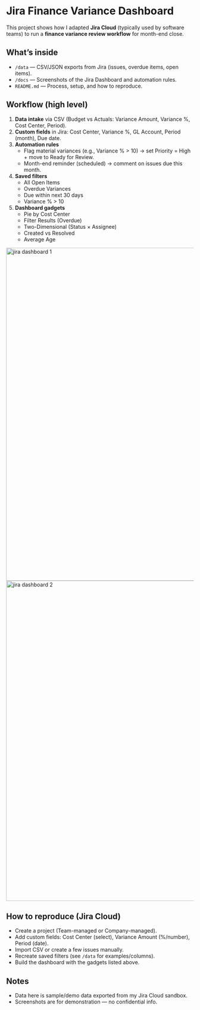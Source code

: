 # Jira Finance Variance Dashboard

This project shows how I adapted **Jira Cloud** (typically used by software teams) to run a **finance variance review workflow** for month-end close.

## What’s inside
- `/data` — CSV/JSON exports from Jira (issues, overdue items, open items).
- `/docs` — Screenshots of the Jira Dashboard and automation rules.
- `README.md` — Process, setup, and how to reproduce.

## Workflow (high level)
1. **Data intake** via CSV (Budget vs Actuals: Variance Amount, Variance %, Cost Center, Period).
2. **Custom fields** in Jira: Cost Center, Variance %, GL Account, Period (month), Due date.
3. **Automation rules**
   - Flag material variances (e.g., Variance % > 10) → set Priority = High + move to Ready for Review.
   - Month-end reminder (scheduled) → comment on issues due this month.
4. **Saved filters**
   - All Open Items
   - Overdue Variances
   - Due within next 30 days
   - Variance % > 10
5. **Dashboard gadgets**
   - Pie by Cost Center
   - Filter Results (Overdue)
   - Two-Dimensional (Status × Assignee)
   - Created vs Resolved
   - Average Age
<img width="1912" height="894" alt="jira dashboard 1" src="https://github.com/user-attachments/assets/730d2b75-2da1-400e-9217-dd2a169be440" />
<img width="1587" height="860" alt="jira dashboard 2" src="https://github.com/user-attachments/assets/d6169d44-efb6-4afe-bccd-035a42ec13e0" />


## How to reproduce (Jira Cloud)
- Create a project (Team-managed or Company-managed).
- Add custom fields: Cost Center (select), Variance Amount (%/number), Period (date).
- Import CSV or create a few issues manually.
- Recreate saved filters (see `/data` for examples/columns).
- Build the dashboard with the gadgets listed above.

## Notes
- Data here is sample/demo data exported from my Jira Cloud sandbox.
- Screenshots are for demonstration — no confidential info.

